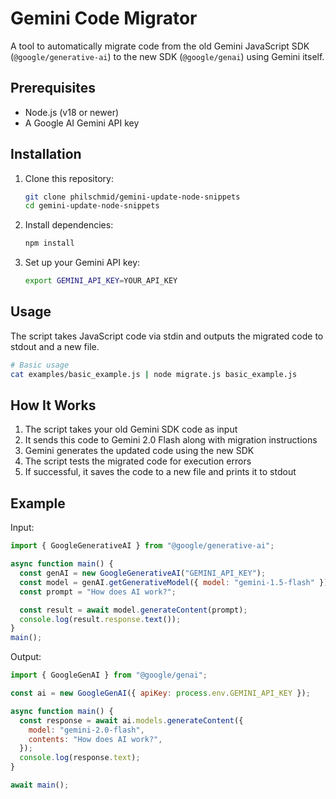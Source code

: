 # Gemini Code Migrator

A tool to automatically migrate code from the old Gemini JavaScript SDK (`@google/generative-ai`) to the new SDK (`@google/genai`) using Gemini itself.

## Prerequisites

- Node.js (v18 or newer)
- A Google AI Gemini API key

## Installation

1. Clone this repository:
   ```bash
   git clone philschmid/gemini-update-node-snippets
   cd gemini-update-node-snippets
   ```

2. Install dependencies:
   ```bash
   npm install
   ```

3. Set up your Gemini API key:
   ```bash
   export GEMINI_API_KEY=YOUR_API_KEY
   ```

## Usage

The script takes JavaScript code via stdin and outputs the migrated code to stdout and a new file.

```bash
# Basic usage
cat examples/basic_example.js | node migrate.js basic_example.js
```

## How It Works

1. The script takes your old Gemini SDK code as input
2. It sends this code to Gemini 2.0 Flash along with migration instructions
3. Gemini generates the updated code using the new SDK
4. The script tests the migrated code for execution errors
5. If successful, it saves the code to a new file and prints it to stdout

## Example

Input:
```javascript
import { GoogleGenerativeAI } from "@google/generative-ai";

async function main() {
  const genAI = new GoogleGenerativeAI("GEMINI_API_KEY");
  const model = genAI.getGenerativeModel({ model: "gemini-1.5-flash" });
  const prompt = "How does AI work?";

  const result = await model.generateContent(prompt);
  console.log(result.response.text());
}
main();
```

Output:
```javascript
import { GoogleGenAI } from "@google/genai";

const ai = new GoogleGenAI({ apiKey: process.env.GEMINI_API_KEY });

async function main() {
  const response = await ai.models.generateContent({
    model: "gemini-2.0-flash",
    contents: "How does AI work?",
  });
  console.log(response.text);
}

await main();
```
